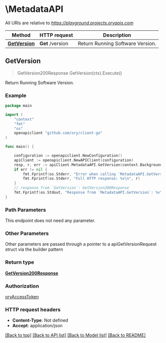 # \MetadataAPI

All URIs are relative to *https://playground.projects.oryapis.com*

Method | HTTP request | Description
------------- | ------------- | -------------
[**GetVersion**](MetadataAPI.md#GetVersion) | **Get** /version | Return Running Software Version.



## GetVersion

> GetVersion200Response GetVersion(ctx).Execute()

Return Running Software Version.



### Example

```go
package main

import (
	"context"
	"fmt"
	"os"
	openapiclient "github.com/ory/client-go"
)

func main() {

	configuration := openapiclient.NewConfiguration()
	apiClient := openapiclient.NewAPIClient(configuration)
	resp, r, err := apiClient.MetadataAPI.GetVersion(context.Background()).Execute()
	if err != nil {
		fmt.Fprintf(os.Stderr, "Error when calling `MetadataAPI.GetVersion``: %v\n", err)
		fmt.Fprintf(os.Stderr, "Full HTTP response: %v\n", r)
	}
	// response from `GetVersion`: GetVersion200Response
	fmt.Fprintf(os.Stdout, "Response from `MetadataAPI.GetVersion`: %v\n", resp)
}
```

### Path Parameters

This endpoint does not need any parameter.

### Other Parameters

Other parameters are passed through a pointer to a apiGetVersionRequest struct via the builder pattern


### Return type

[**GetVersion200Response**](GetVersion200Response.md)

### Authorization

[oryAccessToken](../README.md#oryAccessToken)

### HTTP request headers

- **Content-Type**: Not defined
- **Accept**: application/json

[[Back to top]](#) [[Back to API list]](../README.md#documentation-for-api-endpoints)
[[Back to Model list]](../README.md#documentation-for-models)
[[Back to README]](../README.md)

